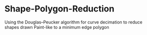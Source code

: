 # Shape-Polygon-Reduction
Using the Douglas–Peucker algorithm for curve decimation to reduce shapes drawn Paint-like to a minimum edge polygon 
